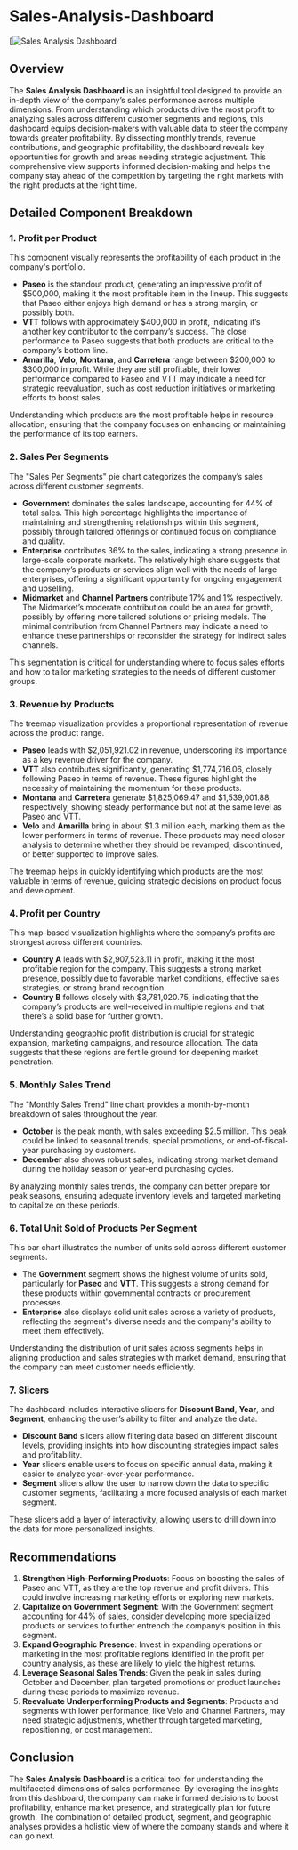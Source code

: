 # Sales-Analysis-Dashboard

[![Sales Analysis Dashboard](https://drive.google.com/file/d/0kVasCEkjUCdNwzy4qhxttRH/view?usp=sharing)


## Overview

The **Sales Analysis Dashboard** is an insightful tool designed to provide an in-depth view of the company’s sales performance across multiple dimensions. From understanding which products drive the most profit to analyzing sales across different customer segments and regions, this dashboard equips decision-makers with valuable data to steer the company towards greater profitability. By dissecting monthly trends, revenue contributions, and geographic profitability, the dashboard reveals key opportunities for growth and areas needing strategic adjustment. This comprehensive view supports informed decision-making and helps the company stay ahead of the competition by targeting the right markets with the right products at the right time.

## Detailed Component Breakdown

### 1. **Profit per Product**

This component visually represents the profitability of each product in the company's portfolio.

- **Paseo** is the standout product, generating an impressive profit of $500,000, making it the most profitable item in the lineup. This suggests that Paseo either enjoys high demand or has a strong margin, or possibly both.
- **VTT** follows with approximately $400,000 in profit, indicating it’s another key contributor to the company’s success. The close performance to Paseo suggests that both products are critical to the company’s bottom line.
- **Amarilla**, **Velo**, **Montana**, and **Carretera** range between $200,000 to $300,000 in profit. While they are still profitable, their lower performance compared to Paseo and VTT may indicate a need for strategic reevaluation, such as cost reduction initiatives or marketing efforts to boost sales.

Understanding which products are the most profitable helps in resource allocation, ensuring that the company focuses on enhancing or maintaining the performance of its top earners.

### 2. **Sales Per Segments**

The "Sales Per Segments" pie chart categorizes the company’s sales across different customer segments.

- **Government** dominates the sales landscape, accounting for 44% of total sales. This high percentage highlights the importance of maintaining and strengthening relationships within this segment, possibly through tailored offerings or continued focus on compliance and quality.
- **Enterprise** contributes 36% to the sales, indicating a strong presence in large-scale corporate markets. The relatively high share suggests that the company’s products or services align well with the needs of large enterprises, offering a significant opportunity for ongoing engagement and upselling.
- **Midmarket** and **Channel Partners** contribute 17% and 1% respectively. The Midmarket’s moderate contribution could be an area for growth, possibly by offering more tailored solutions or pricing models. The minimal contribution from Channel Partners may indicate a need to enhance these partnerships or reconsider the strategy for indirect sales channels.

This segmentation is critical for understanding where to focus sales efforts and how to tailor marketing strategies to the needs of different customer groups.

### 3. **Revenue by Products**

The treemap visualization provides a proportional representation of revenue across the product range.

- **Paseo** leads with $2,051,921.02 in revenue, underscoring its importance as a key revenue driver for the company.
- **VTT** also contributes significantly, generating $1,774,716.06, closely following Paseo in terms of revenue. These figures highlight the necessity of maintaining the momentum for these products.
- **Montana** and **Carretera** generate $1,825,069.47 and $1,539,001.88, respectively, showing steady performance but not at the same level as Paseo and VTT.
- **Velo** and **Amarilla** bring in about $1.3 million each, marking them as the lower performers in terms of revenue. These products may need closer analysis to determine whether they should be revamped, discontinued, or better supported to improve sales.

The treemap helps in quickly identifying which products are the most valuable in terms of revenue, guiding strategic decisions on product focus and development.

### 4. **Profit per Country**

This map-based visualization highlights where the company’s profits are strongest across different countries.

- **Country A** leads with $2,907,523.11 in profit, making it the most profitable region for the company. This suggests a strong market presence, possibly due to favorable market conditions, effective sales strategies, or strong brand recognition.
- **Country B** follows closely with $3,781,020.75, indicating that the company’s products are well-received in multiple regions and that there’s a solid base for further growth.

Understanding geographic profit distribution is crucial for strategic expansion, marketing campaigns, and resource allocation. The data suggests that these regions are fertile ground for deepening market penetration.

### 5. **Monthly Sales Trend**

The "Monthly Sales Trend" line chart provides a month-by-month breakdown of sales throughout the year.

- **October** is the peak month, with sales exceeding $2.5 million. This peak could be linked to seasonal trends, special promotions, or end-of-fiscal-year purchasing by customers.
- **December** also shows robust sales, indicating strong market demand during the holiday season or year-end purchasing cycles.

By analyzing monthly sales trends, the company can better prepare for peak seasons, ensuring adequate inventory levels and targeted marketing to capitalize on these periods.

### 6. **Total Unit Sold of Products Per Segment**

This bar chart illustrates the number of units sold across different customer segments.

- The **Government** segment shows the highest volume of units sold, particularly for **Paseo** and **VTT**. This suggests a strong demand for these products within governmental contracts or procurement processes.
- **Enterprise** also displays solid unit sales across a variety of products, reflecting the segment's diverse needs and the company's ability to meet them effectively.

Understanding the distribution of unit sales across segments helps in aligning production and sales strategies with market demand, ensuring that the company can meet customer needs efficiently.

### 7. **Slicers**

The dashboard includes interactive slicers for **Discount Band**, **Year**, and **Segment**, enhancing the user’s ability to filter and analyze the data.

- **Discount Band** slicers allow filtering data based on different discount levels, providing insights into how discounting strategies impact sales and profitability.
- **Year** slicers enable users to focus on specific annual data, making it easier to analyze year-over-year performance.
- **Segment** slicers allow the user to narrow down the data to specific customer segments, facilitating a more focused analysis of each market segment.

These slicers add a layer of interactivity, allowing users to drill down into the data for more personalized insights.

## Recommendations

1. **Strengthen High-Performing Products**: Focus on boosting the sales of Paseo and VTT, as they are the top revenue and profit drivers. This could involve increasing marketing efforts or exploring new markets.
2. **Capitalize on Government Segment**: With the Government segment accounting for 44% of sales, consider developing more specialized products or services to further entrench the company’s position in this segment.
3. **Expand Geographic Presence**: Invest in expanding operations or marketing in the most profitable regions identified in the profit per country analysis, as these are likely to yield the highest returns.
4. **Leverage Seasonal Sales Trends**: Given the peak in sales during October and December, plan targeted promotions or product launches during these periods to maximize revenue.
5. **Reevaluate Underperforming Products and Segments**: Products and segments with lower performance, like Velo and Channel Partners, may need strategic adjustments, whether through targeted marketing, repositioning, or cost management.

## Conclusion

The **Sales Analysis Dashboard** is a critical tool for understanding the multifaceted dimensions of sales performance. By leveraging the insights from this dashboard, the company can make informed decisions to boost profitability, enhance market presence, and strategically plan for future growth. The combination of detailed product, segment, and geographic analyses provides a holistic view of where the company stands and where it can go next.
